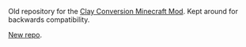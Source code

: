 Old repository for the <a href="https://www.curseforge.com/minecraft/mc-mods/clay-conversion">Clay Conversion Minecraft Mod</a>. Kept around for backwards compatibility.

<a href="https://github.com/KadenS2005/ClayConversion/">New repo</a>.
